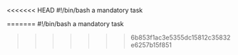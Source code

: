 <<<<<<< HEAD
#!/bin/bash       a mandatory task

=======
#!/bin/bash a mandatory task
>>>>>>> 6b853f1ac3e5355dc15812c35832e6257b15f851

